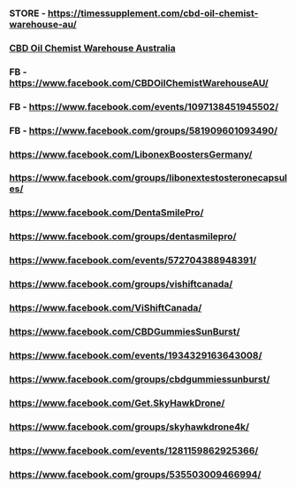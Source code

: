 <h3><strong>STORE - <a href="https://timessupplement.com/cbd-oil-chemist-warehouse-au/">https://timessupplement.com/cbd-oil-chemist-warehouse-au/</a> </strong></h3>
<h3><strong><a href="https://gadgetstrack.com/cbdoilchemistwarehouse-buy/">CBD Oil Chemist Warehouse Australia</a></strong></h3>
<h3><strong>FB - <a href="https://www.facebook.com/CBDOilChemistWarehouseAU/">https://www.facebook.com/CBDOilChemistWarehouseAU/</a> </strong></h3>
<h3><strong>FB - <a href="https://www.facebook.com/events/1097138451945502/">https://www.facebook.com/events/1097138451945502/</a> &nbsp;&nbsp;&nbsp;</strong></h3>
<h3><strong>FB - <a href="https://www.facebook.com/groups/581909601093490/">https://www.facebook.com/groups/581909601093490/</a></strong></h3>
<h3><strong><a href="https://www.facebook.com/LibonexBoostersGermany/">https://www.facebook.com/LibonexBoostersGermany/</a> </strong></h3>
<h3><strong><a href="https://www.facebook.com/groups/libonextestosteronecapsules/">https://www.facebook.com/groups/libonextestosteronecapsules/</a> </strong></h3>
<h3><strong><a href="https://www.facebook.com/DentaSmilePro/">https://www.facebook.com/DentaSmilePro/</a> </strong></h3>
<h3><strong><a href="https://www.facebook.com/groups/dentasmilepro/">https://www.facebook.com/groups/dentasmilepro/</a> </strong></h3>
<h3><strong><a href="https://www.facebook.com/events/572704388948391/">https://www.facebook.com/events/572704388948391/</a> </strong></h3>
<h3><strong><a href="https://www.facebook.com/groups/vishiftcanada/">https://www.facebook.com/groups/vishiftcanada/</a> </strong></h3>
<h3><strong><a href="https://www.facebook.com/ViShiftCanada/">https://www.facebook.com/ViShiftCanada/</a> </strong></h3>
<h3><strong><a href="https://www.facebook.com/CBDGummiesSunBurst/">https://www.facebook.com/CBDGummiesSunBurst/</a> </strong></h3>
<h3><strong><a href="https://www.facebook.com/events/1934329163643008/">https://www.facebook.com/events/1934329163643008/</a> </strong></h3>
<h3><strong><a href="https://www.facebook.com/groups/cbdgummiessunburst/">https://www.facebook.com/groups/cbdgummiessunburst/</a> </strong></h3>
<h3><strong><a href="https://www.facebook.com/Get.SkyHawkDrone/">https://www.facebook.com/Get.SkyHawkDrone/</a> </strong></h3>
<h3><strong><a href="https://www.facebook.com/groups/skyhawkdrone4k/">https://www.facebook.com/groups/skyhawkdrone4k/</a> </strong></h3>
<h3><strong><a href="https://www.facebook.com/events/1281159862925366/">https://www.facebook.com/events/1281159862925366/</a> </strong></h3>
<h3><strong><a href="https://www.facebook.com/groups/535503009466994/">https://www.facebook.com/groups/535503009466994/</a> </strong></h3>
